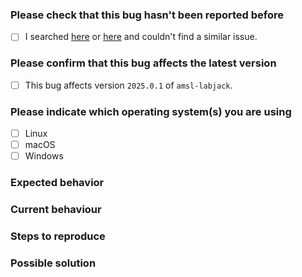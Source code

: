 <!--
🐞 Bug report
Report a bug. Please don't request features or ask usage questions here.
Please apply the `bug` label
#} -->

### Please check that this bug hasn't been reported before

- [ ] I searched [here](https://github.com/blakeNaccarato/amsl-labjack/issues?q=label%3Abug+sort%3Acomments-desc) or [here](https://github.com/search?q=repo%3AblakeNaccarato/amsl-labjack+label%3Abug&type=issues) and couldn't find a similar issue.

### Please confirm that this bug affects the latest version

<!-- Please verify the issue is present in the latest version by installing it with `pip install amsl-labjack==2025.0.1` and checking that the bug is still there #} -->

- [ ] This bug affects version `2025.0.1` of `amsl-labjack`.

### Please indicate which operating system(s) you are using

<!-- Please select the most appropriate choice(s) if your exact OS is not listed #} -->

- [ ] Linux
- [ ] macOS
- [ ] Windows

### Expected behavior

<!-- Please explain what **should** happen #} -->

### Current behaviour

<!-- Please explain what happens instead of the expected behavior #} -->

### Steps to reproduce

<!-- Please provide steps that would allow someone to reproduce the issue #} -->

### Possible solution

<!-- Please suggest a possible fix or any ideas you may have about the root cause #} -->
